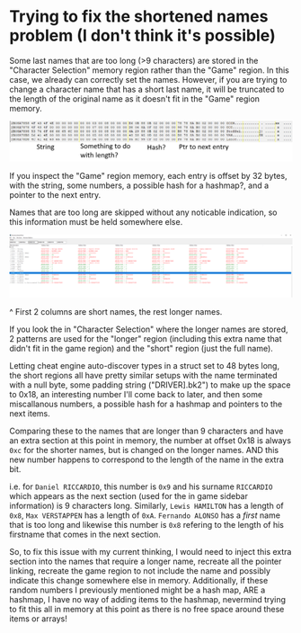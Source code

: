 # Trying to fix the shortened names problem (I don't think it's possible)

Some last names that are too long (>9 characters) are stored in the "Character Selection" memory region rather than the "Game" region. In this case, we already can correctly set the names. However, if you are trying to change a character name that has a short last name, it will be truncated to the length of the original name as it doesn't fit in the "Game" region memory.


![](gameRegion.png)

If you inspect the "Game" region memory, each entry is offset by 32 bytes, with the string, some numbers, a possible hash for a hashmap?, and a pointer to the next entry.

Names that are too long are skipped without any noticable indication, so this information must be held somewhere else.

![](shortStructure.png)

^ First 2 columns are short names, the rest longer names.

If you look the in "Character Selection" where the longer names are stored, 2 patterns are used for the "longer" region (including this extra name that didn't fit in the game region) and the "short" region (just the full name).

Letting cheat engine auto-discover types in a struct set to 48 bytes long, the short regions all have pretty similar setups with the name terminated with a null byte, some padding string ("DRIVER].bk2") to make up the space to 0x18, an interesting number I'll come back to later, and then some miscallanous numbers, a possible hash for a hashmap and pointers to the next items.

Comparing these to the names that are longer than 9 characters and have an extra section at this point in memory, the number at offset 0x18 is always `0xc` for the shorter names, but is changed on the longer names. AND this new number happens to correspond to the length of the name in the extra bit.

i.e. for `Daniel RICCARDIO`, this number is `0x9` and his surname `RICCARDIO` which appears as the next section (used for the in game sidebar information) is 9 characters long. Similarly, `Lewis HAMILTON` has a length of `0x8`, `Max VERSTAPPEN` has a length of `0xA`.
`Fernando ALONSO` has a *first* name that is too long and likewise this number is `0x8` refering to the length of his firstname that comes in the next section.

So, to fix this issue with my current thinking, I would need to inject this extra section into the names that require a longer name, recreate all the pointer linking, recreate the game region to not include the name and possibly indicate this change somewhere else in memory.
Additionally, if these random numbers I previously mentioned might be a hash map, ARE a hashmap, I have no way of adding items to the hashmap, nevermind trying to fit this all in memory at this point as there is no free space around these items or arrays!
